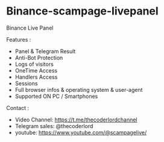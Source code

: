 # Binance-scampage-livepanel


Binance Live Panel 

Features :
* Panel & Telegram Result
* Anti-Bot Protection
* Logs of visitors
* OneTime Access 
* Handlers Access 
* Sessions
* Full browser infos & operating system & user-agent
* Supported ON PC / Smartphones


Contact :
* Video Channel:  https://t.me/thecoderlordchannel
* Telegram sales: @thecoderlord
* youtube:        https://www.youtube.com/@scampagelive/

